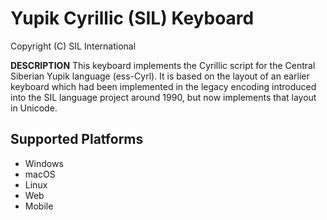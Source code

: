 Yupik Cyrillic (SIL) Keyboard
=====================

Copyright (C) SIL International

__DESCRIPTION__
This keyboard implements the Cyrillic script for the Central Siberian Yupik language (ess-Cyrl). It is based on the layout of an earlier keyboard which had been implemented in the legacy encoding introduced into the SIL language project around 1990, but now implements that layout in Unicode.


Supported Platforms
-------------------
 * Windows
 * macOS
 * Linux
 * Web
 * Mobile

 